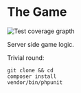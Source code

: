 # The Game

![Test coverage grapth](https://codecov.io/gh/FreeElephants/HexoNards/branch/master/graphs/sunburst.svg "Test coverage graph")

Server side game logic. 

Trivial round: 
```
git clone && cd
composer install
vendor/bin/phpunit
```
